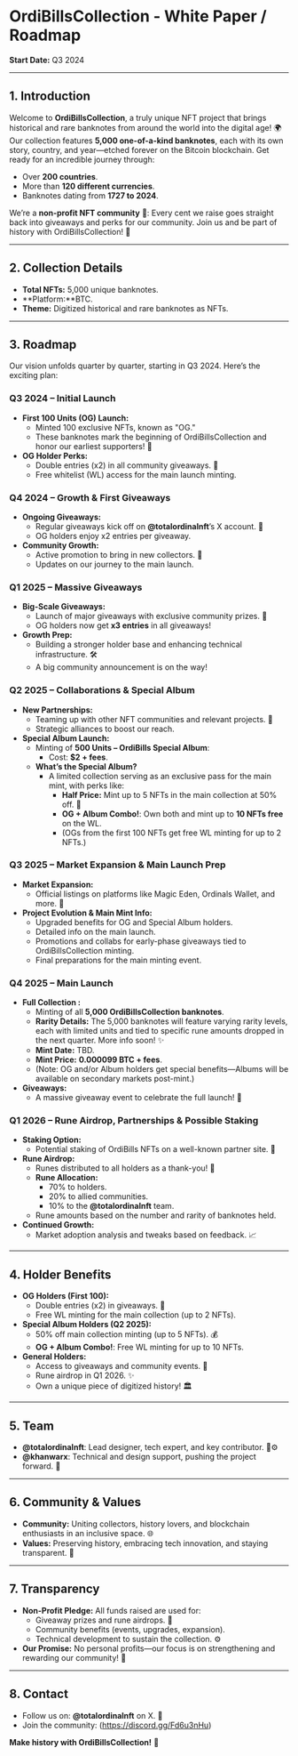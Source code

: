 # OrdiBillsCollection - White Paper / Roadmap  
**Start Date:** Q3 2024  
 

---

## 1. Introduction  
Welcome to **OrdiBillsCollection**, a truly unique NFT project that brings historical and rare banknotes from around the world into the digital age! 🌍 Our collection features **5,000 one-of-a-kind banknotes**, each with its own story, country, and year—etched forever on the Bitcoin blockchain. Get ready for an incredible journey through:  
- Over **200 countries**.  
- More than **120 different currencies**.  
- Banknotes dating from **1727 to 2024**.  

We’re a **non-profit NFT community** 💖: Every cent we raise goes straight back into giveaways and perks for our community. Join us and be part of history with OrdiBillsCollection! 🚀  

---

## 2. Collection Details  
- **Total NFTs:** 5,000 unique banknotes.  
- **Platform:**BTC.  
- **Theme:** Digitized historical and rare banknotes as NFTs.  

---

## 3. Roadmap  
Our vision unfolds quarter by quarter, starting in Q3 2024. Here’s the exciting plan:  

### Q3 2024 – Initial Launch  
- **First 100 Units (OG) Launch:**  
  - Minted 100 exclusive NFTs, known as "OG."  
  - These banknotes mark the beginning of OrdiBillsCollection and honor our earliest supporters! 🌟  
- **OG Holder Perks:**  
  - Double entries (x2) in all community giveaways. 🎉  
  - Free whitelist (WL) access for the main launch minting.  

### Q4 2024 – Growth & First Giveaways  
- **Ongoing Giveaways:**  
  - Regular giveaways kick off on **@totalordinalnft**’s X account. 🎁  
  - OG holders enjoy x2 entries per giveaway.  
- **Community Growth:**  
  - Active promotion to bring in new collectors. 📣  
  - Updates on our journey to the main launch.  

### Q1 2025 – Massive Giveaways  
- **Big-Scale Giveaways:**  
  - Launch of major giveaways with exclusive community prizes. 🎊  
  - OG holders now get **x3 entries** in all giveaways!  
- **Growth Prep:**  
  - Building a stronger holder base and enhancing technical infrastructure. 🛠️  
  - A big community announcement is on the way!  

### Q2 2025 – Collaborations & Special Album  
- **New Partnerships:**  
  - Teaming up with other NFT communities and relevant projects. 🤝  
  - Strategic alliances to boost our reach.  
- **Special Album Launch:**  
  - Minting of **500 Units – OrdiBills Special Album**:  
    - Cost: **$2 + fees**.  
  - **What’s the Special Album?**  
    - A limited collection serving as an exclusive pass for the main mint, with perks like:  
      - **Half Price:** Mint up to 5 NFTs in the main collection at 50% off. 💸  
      - **OG + Album Combo!**: Own both and mint up to **10 NFTs free** on the WL.  
      - (OGs from the first 100 NFTs get free WL minting for up to 2 NFTs.)  

### Q3 2025 – Market Expansion & Main Launch Prep  
- **Market Expansion:**  
  - Official listings on platforms like Magic Eden, Ordinals Wallet, and more. 🛒  
- **Project Evolution & Main Mint Info:**  
  - Upgraded benefits for OG and Special Album holders.  
  - Detailed info on the main launch.  
  - Promotions and collabs for early-phase giveaways tied to OrdiBillsCollection minting.  
  - Final preparations for the main minting event.  

### Q4 2025 – Main Launch  
- **Full Collection :**  
  - Minting of all **5,000 OrdiBillsCollection banknotes**.  
  - **Rarity Details:** The 5,000 banknotes will feature varying rarity levels, each with limited units and tied to specific rune amounts dropped in the next quarter. More info soon! ✨  
  - **Mint Date:** TBD.  
  - **Mint Price:** **0.000099 BTC + fees**.  
  - (Note: OG and/or Album holders get special benefits—Albums will be available on secondary markets post-mint.)  
- **Giveaways:**  
  - A massive giveaway event to celebrate the full launch! 🎈  

### Q1 2026 – Rune Airdrop, Partnerships & Possible Staking  
- **Staking Option:**  
  - Potential staking of OrdiBills NFTs on a well-known partner site. 🔗  
- **Rune Airdrop:**  
  - Runes distributed to all holders as a thank-you! 🙏  
  - **Rune Allocation:**  
    - 70% to holders.  
    - 20% to allied communities.  
    - 10% to the **@totalordinalnft** team.  
  - Rune amounts based on the number and rarity of banknotes held.  
- **Continued Growth:**  
  - Market adoption analysis and tweaks based on feedback. 📈  

---

## 4. Holder Benefits  
- **OG Holders (First 100):**  
  - Double entries (x2) in giveaways. 🎉  
  - Free WL minting for the main collection (up to 2 NFTs).  
- **Special Album Holders (Q2 2025):**  
  - 50% off main collection minting (up to 5 NFTs). 💰  
  - **OG + Album Combo!**: Free WL minting for up to 10 NFTs.  
- **General Holders:**  
  - Access to giveaways and community events. 🎁  
  - Rune airdrop in Q1 2026. ✨  
  - Own a unique piece of digitized history! 🏛️  

---

## 5. Team  
- **@totalordinalnft**: Lead designer, tech expert, and key contributor. 🎨⚙️  
- **@khanwarx**: Technical and design support, pushing the project forward. 💪  

---

## 6. Community & Values  
- **Community:** Uniting collectors, history lovers, and blockchain enthusiasts in an inclusive space. 🌐  
- **Values:** Preserving history, embracing tech innovation, and staying transparent. 🌟  

---

## 7. Transparency  
- **Non-Profit Pledge:** All funds raised are used for:  
  - Giveaway prizes and rune airdrops. 🎁  
  - Community benefits (events, upgrades, expansion).  
  - Technical development to sustain the collection. ⚙️  
- **Our Promise:** No personal profits—our focus is on strengthening and rewarding our community! 💙  

---

## 8. Contact  
- Follow us on: **@totalordinalnft** on X. 📲  
- Join the community: (https://discord.gg/Fd6u3nHu)  

**Make history with OrdiBillsCollection!** 🚀  
